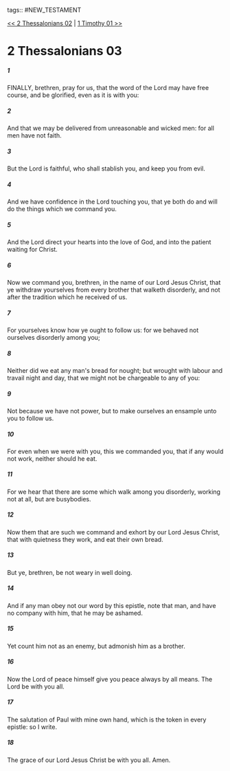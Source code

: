 tags:: #NEW_TESTAMENT

[<< 2 Thessalonians 02](NEW_TESTAMENT/14_2_Thessalonians/2_Thessalonians_02.md) | [1 Timothy 01 >>](NEW_TESTAMENT/15_1_Timothy/1_Timothy_01.md)

# 2 Thessalonians 03

##### 1

FINALLY, brethren, pray for us, that the word of the Lord may have free course, and be glorified, even as it is with you:

##### 2

And that we may be delivered from unreasonable and wicked men: for all men have not faith.

##### 3

But the Lord is faithful, who shall stablish you, and keep you from evil.

##### 4

And we have confidence in the Lord touching you, that ye both do and will do the things which we command you.

##### 5

And the Lord direct your hearts into the love of God, and into the patient waiting for Christ.

##### 6

Now we command you, brethren, in the name of our Lord Jesus Christ, that ye withdraw yourselves from every brother that walketh disorderly, and not after the tradition which he received of us.

##### 7

For yourselves know how ye ought to follow us: for we behaved not ourselves disorderly among you;

##### 8

Neither did we eat any man's bread for nought; but wrought with labour and travail night and day, that we might not be chargeable to any of you:

##### 9

Not because we have not power, but to make ourselves an ensample unto you to follow us.

##### 10

For even when we were with you, this we commanded you, that if any would not work, neither should he eat.

##### 11

For we hear that there are some which walk among you disorderly, working not at all, but are busybodies.

##### 12

Now them that are such we command and exhort by our Lord Jesus Christ, that with quietness they work, and eat their own bread.

##### 13

But ye, brethren, be not weary in well doing.

##### 14

And if any man obey not our word by this epistle, note that man, and have no company with him, that he may be ashamed.

##### 15

Yet count him not as an enemy, but admonish him as a brother.

##### 16

Now the Lord of peace himself give you peace always by all means. The Lord be with you all.

##### 17

The salutation of Paul with mine own hand, which is the token in every epistle: so I write.

##### 18

The grace of our Lord Jesus Christ be with you all. Amen.
